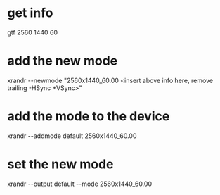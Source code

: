 # get info
gtf 2560 1440 60

# add the new mode
xrandr --newmode "2560x1440_60.00 <insert above info here, remove trailing -HSync +VSync>"


# add the mode to the device
xrandr --addmode default 2560x1440_60.00

# set the new mode
xrandr --output default --mode 2560x1440_60.00
